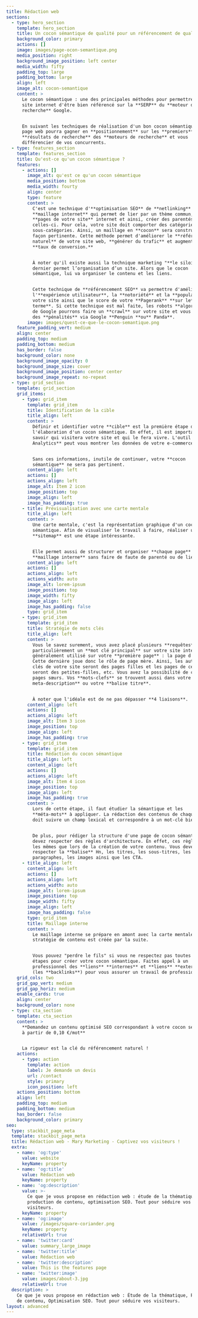 ```yaml
---
title: Rédaction web
sections:
  - type: hero_section
    template: hero_section
    title: Un cocon sémantique de qualité pour un référencement de qualité
    background_color: primary
    actions: []
    image: images/page-ocon-semantique.png
    media_position: right
    background_image_position: left center
    media_width: fifty
    padding_top: large
    padding_bottom: large
    align: left
    image_alt: cocon-semantique
    content: >
      Le cocon sémantique : une des principales méthodes pour permettre à votre
      site internet d'être bien référencé sur la **SERP** du **moteur de
      recherche** Google.


      En suivant les techniques de réalisation d'un bon cocon sémantique votre
      page web pourra gagner en **positionnement** sur les **premiers**
      **résultats de recherche** des **moteurs de recherche** et vous
      différencier de vos concurrents.
  - type: features_section
    template: features_section
    title: Qu'est-ce qu'un cocon sémantique ?
    features:
      - actions: []
        image_alt: qu'est ce qu'un cocon sémantique
        media_position: bottom
        media_width: fourty
        align: center
        type: feature
        content: >
          C'est une technique d'**optimisation SEO** de **netlinking** et de
          **maillage internet** qui permet de lier par un thème commun, les
          **pages de votre site** internet et ainsi, créer des parentés entre
          celles-ci. Pour cela, votre site doit comporter des catégories et des
          sous-catégories. Ainsi, un maillage en **cocon** sera construit de
          façon pertinente. Cette méthode permet d'améliorer le **référencement
          naturel** de votre site web, **générer du trafic** et augmenter votre
          **taux de conversion.**


          À noter qu'il existe aussi la technique marketing "**le siloing**". Ce
          dernier permet l’organisation d’un site. Alors que le cocon
          sémantique, lui va organiser le contenu et les liens.


          Cette technique de **référencement SEO** va permettre d'améliorer
          l'**expérience utilisateur**, la **notoriété** et la **popularité** de
          votre site ainsi que le score de votre **Pagerank** **sur le** **long
          terme**. Si cette technique est mal faite, les robots **algorithmes**
          de Google pourrons faire un **crawl** sur votre site et vous donner
          des **pénalités** via Google **Penguin **ou** Panda**.
        image: images/quest-ce-que-le-cocon-semantique.png
    feature_padding_vert: medium
    align: center
    padding_top: medium
    padding_bottom: medium
    has_border: false
    background_color: none
    background_image_opacity: 0
    background_image_size: cover
    background_image_position: center center
    background_image_repeat: no-repeat
  - type: grid_section
    template: grid_section
    grid_items:
      - type: grid_item
        template: grid_item
        title: Identification de la cible
        title_align: left
        content: >
          Définir et identifier votre **cible** est la première étape dans
          l'élaboration d'un cocon sémantique. En effet, il est important de
          savoir qui visitera votre site et qui le fera vivre. L'outil **Google
          Analytics** peut vous montrer les données de votre e-commerce.


          Sans ces informations, inutile de continuer, votre **cocon
          sémantique** ne sera pas pertinent.
        content_align: left
        actions: []
        actions_align: left
        image_alt: Item 2 icon
        image_position: top
        image_align: left
        image_has_padding: true
      - title: Prévisualisation avec une carte mentale
        title_align: left
        content: >
          Une carte mentale, c'est la représentation graphique d'un cocon
          sémantique. Afin de visualiser le travail à faire, réaliser un
          **sitemap** est une étape intéressante.


          Elle permet aussi de structurer et organiser **chaque page** du
          **maillage interne** sans faire de faute de parenté ou de lien.
        content_align: left
        actions: []
        actions_align: left
        actions_width: auto
        image_alt: lorem-ipsum
        image_position: top
        image_width: fifty
        image_align: left
        image_has_padding: false
        type: grid_item
      - type: grid_item
        template: grid_item
        title: Stratégie de mots clés
        title_align: left
        content: >
          Vous le savez surement, vous avez placé plusieurs **requêtes** et plus
          particulièrement un **mot clé principal** sur votre site internet,
          généralement utilisé sur votre **première page** : la page d'accueil.
          Cette dernière joue donc le rôle de page mère. Ainsi, les autres mots
          clés de votre site seront des pages filles et les pages de celles-ci
          seront des petites-filles, etc. Vous avez la possibilité de créer des
          pages sœurs. Vos **mots-clefs** se trouvent aussi dans votre **balise
          meta-description** ou votre **balise titre**.


          À noter que l'idéale est de ne pas dépasser **4 liaisons**.
        content_align: left
        actions: []
        actions_align: left
        image_alt: Item 3 icon
        image_position: top
        image_align: left
        image_has_padding: true
      - type: grid_item
        template: grid_item
        title: Rédaction du cocon sémantique
        title_align: left
        content_align: left
        actions: []
        actions_align: left
        image_alt: Item 4 icon
        image_position: top
        image_align: left
        image_has_padding: true
        content: >
          Lors de cette étape, il faut étudier la sémantique et les
          **méta-mots** à appliquer. La rédaction des contenus de chaque page
          doit suivre un champ lexical et correspondre à un mot-clé bien défini.


          De plus, pour rédiger la structure d'une page de cocon sémantique vous
          devez respecter des règles d'architecture. En effet, ces règles sont
          les mêmes que lors de la création de votre contenu. Vous devez donc
          respecter la **balise** Hn, les titres, les sous-titres, les
          paragraphes, les images ainsi que les CTA.
      - title_align: left
        content_align: left
        actions: []
        actions_align: left
        actions_width: auto
        image_alt: lorem-ipsum
        image_position: top
        image_width: fifty
        image_align: left
        image_has_padding: false
        type: grid_item
        title: Maillage interne
        content: >
          Le maillage interne se prépare en amont avec la carte mentale, puis la
          stratégie de contenu est créée par la suite.


          Vous pouvez "perdre le fils" si vous ne respectez pas toutes ces
          étapes pour créer votre cocon sémantique. Faites appel à un
          professionnel des **liens** **internes** et **liens** **externes**
          (les **backlinks**) pour vous assurer un travail de professionnel.
    grid_cols: two
    grid_gap_vert: medium
    grid_gap_horiz: medium
    enable_cards: true
    align: center
    background_color: none
  - type: cta_section
    template: cta_section
    content: >
      **Demandez un contenu optimisé SEO correspondant à votre cocon sémantique,
      à partir de 0,10 €/mot**


      La rigueur est la clé du référencement naturel !
    actions:
      - type: action
        template: action
        label: Je demande un devis
        url: /contact
        style: primary
        icon_position: left
    actions_position: bottom
    align: left
    padding_top: medium
    padding_bottom: medium
    has_border: false
    background_color: primary
seo:
  type: stackbit_page_meta
  template: stackbit_page_meta
  title: Rédaction web - Mary Marketing - Captivez vos visiteurs !
  extra:
    - name: 'og:type'
      value: website
      keyName: property
    - name: 'og:title'
      value: Rédaction web
      keyName: property
    - name: 'og:description'
      value: >-
        Ce que je vous propose en rédaction web : étude de la thématique,
        production de contenu, optimisation SEO. Tout pour séduire vos
        visiteurs.
      keyName: property
    - name: 'og:image'
      value: /images/square-coriander.png
      keyName: property
      relativeUrl: true
    - name: 'twitter:card'
      value: summary_large_image
    - name: 'twitter:title'
      value: Rédaction web
    - name: 'twitter:description'
      value: This is the features page
    - name: 'twitter:image'
      value: images/about-3.jpg
      relativeUrl: true
  description: >
    Ce que je vous propose en rédaction web : Étude de la thématique, Production
    de contenu, Optimisation SEO. Tout pour séduire vos visiteurs.
layout: advanced
---
```

